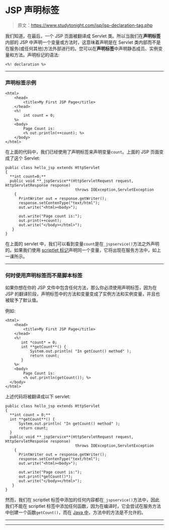 # JSP 声明标签

> 原文：<https://www.studytonight.com/jsp/jsp-declaration-tag.php>

我们知道，在最后，一个 JSP 页面被翻译成 Servlet 类。所以当我们在**声明标签**内部的 JSP 中声明一个变量或方法时，这意味着声明是在 Servlet 类内部而不是在服务(或任何其他)方法外部进行的。您可以在**声明标签**中声明静态成员、实例变量和方法。声明标记的语法:

```
<%! declaration %> 
```

* * *

### 声明标签示例

```
<html>
    <head>
        <title>My First JSP Page</title>
    </head>
    <%!
        int count = 0;
    %>
    <body>
        Page Count is:  
        <% out.println(++count); %>
    </body>
</html> 
```

在上面的代码中，我们已经使用了声明标签来声明变量`count`。上面的 JSP 页面变成了这个 Servlet:

```
public class hello_jsp extends HttpServlet
{
  **int count=0;**
  public void **_jspService**(HttpServletRequest request, HttpServletResponse response) 
                               throws IOException,ServletException
    {
      PrintWriter out = response.getWriter();
      response.setContenType("text/html");
      out.write("<html><body>");

      out.write("Page count is:");
      out.print(++count);
      out.write("</body></html>");
   }
} 
```

在上面的 servlet 中，我们可以看到变量`count`是在`_jspservice()`方法之外声明的。如果我们使用 [scriptlet 标记](jsp-scriptlet-tag.php)声明同一个变量，它将出现在服务方法中，如上一课所示。

 ** * *

### 何时使用声明标签而不是脚本标签

如果你想在你的 JSP 文件中包含任何方法，那么你必须使用声明标签，因为在 JSP 的翻译阶段，声明标签中的方法和变量变成了实例方法和实例变量，并且也被赋予了默认值。

例如:

```
<html>
    <head>
        <title>My First JSP Page</title>
    </head>
    <%!
       int *count* = 0;
       int **getCount**() {
           System.out.println( "In getCount() method" );
           return count;
       }
    %>
    <body>
        Page Count is:  
        <% out.println(getCount()); %> 
  </body>
</html> 
```

上述代码将被翻译成以下 servlet:

```
public class hello_jsp extends HttpServlet
{
  **int count = 0;**
  int **getCount**() {
      System.out.println( "In getCount() method" );
      return count;
  }
  public void **_jspService**(HttpServletRequest request, HttpServletResponse response) 
                               throws IOException,ServletException
    {
      PrintWriter out = response.getWriter();
      response.setContenType("text/html");
      out.write("<html><body>");

      out.write("Page count is:");
      out.print(*getCount()*);
      out.write("</body></html>");
   }
} 
```

然而，我们在 scriptlet 标签中添加的任何内容都在`_jspservice()`方法中，因此我们不能在 scriptlet 标签中添加任何函数，因为在编译时，它会尝试在服务方法中创建一个函数`getCount()`，而在 [Java 中](/java/overview-of-java.php)，方法中的方法是不允许的。

* * *

* * **